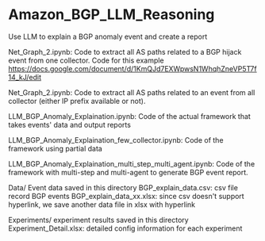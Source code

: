 # Amazon_BGP_LLM_Reasoning
Use LLM to explain a BGP anomaly event and create a report

Net_Graph_2.ipynb:
  Code to extract all AS paths related to a BGP hijack event from one collector. Code for this example https://docs.google.com/document/d/1KmQJd7EXWpwsN1WhqhZneVP5T7f14_kJ/edit

Net_Graph_2.ipynb:
  Code to extract all AS paths related to an event from all collector (either IP prefix available or not).

LLM_BGP_Anomaly_Explaination.ipynb:
  Code of the actual framework that takes events' data and output reports

LLM_BGP_Anomaly_Explaination_few_collector.ipynb:
  Code of the framework using partial data

LLM_BGP_Anomaly_Explaination_multi_step_multi_agent.ipynb:
  Code of the framework with multi-step and multi-agent to generate BGP event report.

Data/
  Event data saved in this directory
  BGP_explain_data.csv: csv file record BGP events
  BGP_explain_data_xx.xlsx: since csv doesn't support hyperlink, we save another data file in xlsx with hyperlink

Experiments/
  experiment results saved in this directory
  Experiment_Detail.xlsx: detailed config information for each experiment
